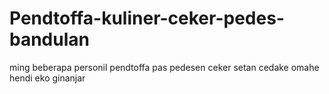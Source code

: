 # Pendtoffa-kuliner-ceker-pedes-bandulan
 ming beberapa personil pendtoffa pas pedesen ceker setan cedake omahe hendi eko ginanjar
